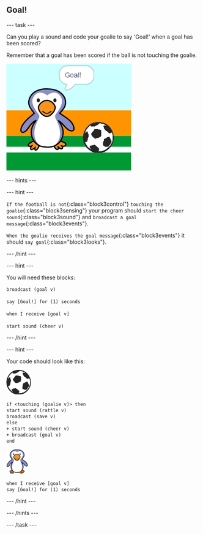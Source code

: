 ## Goal!

--- task ---

Can you play a sound and code your goalie to say 'Goal!' when a goal has been scored?

Remember that a goal has been scored if the ball is not touching the goalie.

![screenshot](images/goalie-goal-test.png)

--- hints ---

--- hint ---

`If the football is not`{:class="block3control"} `touching the goalie`{:class="block3sensing"} your program should `start the cheer sound`{:class="block3sound"} and `broadcast a goal message`{:class="block3events"}.

`When the goalie receives the goal message`{:class="block3events"} it should `say goal`{:class="block3looks"}.

--- /hint ---

--- hint ---

You will need these blocks:

```blocks3
broadcast (goal v)

say [Goal!] for (1) seconds

when I receive [goal v]

start sound (cheer v)
```

--- /hint ---

--- hint ---

Your code should look like this:

![football sprite](images/football-sprite.png)

```blocks3
if <touching (goalie v)> then
start sound (rattle v)
broadcast (save v)
else
+ start sound (cheer v)
+ broadcast (goal v)
end
```

![goalie sprite](images/goalie-sprite.png)

```blocks3
when I receive [goal v]
say [Goal!] for (1) seconds
```

--- /hint ---



--- /hints ---


--- /task ---
